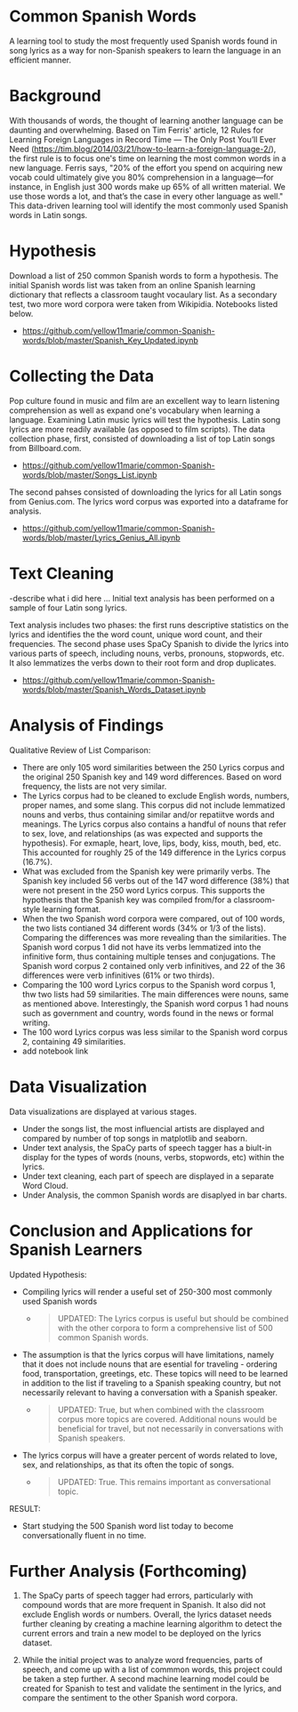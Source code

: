 # Common Spanish Words
A learning tool to study the most frequently used Spanish words found in song lyrics as a way for non-Spanish speakers to learn the language in an efficient manner.

# Background
With thousands of words, the thought of learning another language can be daunting and overwhelming. Based on Tim Ferris' article, 12 Rules for Learning Foreign Languages in Record Time — The Only Post You’ll Ever Need (https://tim.blog/2014/03/21/how-to-learn-a-foreign-language-2/), the first rule is to focus one's time on learning the most common words in a new language. Ferris says, "20% of the effort you spend on acquiring new vocab could ultimately give you 80% comprehension in a language—for instance, in English just 300 words make up 65% of all written material. We use those words a lot, and that’s the case in every other language as well." This data-driven learning tool will identify the most commonly used Spanish words in Latin songs.

# Hypothesis 
Download a list of 250 common Spanish words to form a hypothesis. The initial Spanish words list was taken from an online Spanish learning dictionary that reflects a classroom taught vocaulary list. As a secondary test, two more word corpora were taken from Wikipidia. Notebooks listed below.
- https://github.com/yellow11marie/common-Spanish-words/blob/master/Spanish_Key_Updated.ipynb

# Collecting the Data 
Pop culture found in music and film are an excellent way to learn listening comprehension as well as expand one's vocabulary when learning a language. Examining Latin music lyrics will test the hypothesis. Latin song lyrics are more readily available (as opposed to film scripts). The data collection phase, first, consisted of downloading a list of top Latin songs from Billboard.com. 
- https://github.com/yellow11marie/common-Spanish-words/blob/master/Songs_List.ipynb

The second pahses consisted of downloading the lyrics for all Latin songs from Genius.com. The lyrics word corpus was exported into a dataframe for analysis. 
- https://github.com/yellow11marie/common-Spanish-words/blob/master/Lyrics_Genius_All.ipynb

# Text Cleaning 
-describe what i did here ...
Initial text analysis has been performed on a sample of four Latin song lyrics. 

Text analysis includes two phases: the first runs descriptive statistics on the lyrics and identifies the the word count, unique word count, and their frequencies. The second phase uses SpaCy Spanish to divide the lyrics into various parts of speech, including nouns, verbs, pronouns, stopwords, etc. It also lemmatizes the verbs down to their root form and drop duplicates.
- https://github.com/yellow11marie/common-Spanish-words/blob/master/Spanish_Words_Dataset.ipynb 

# Analysis of Findings

Qualitative Review of List Comparison:
   - There are only 105 word similarities between the 250 Lyrics corpus and the original 250 Spanish key and 149 word differences. Based on word frequency, the lists are not very similar. 
   - The Lyrics corpus had to be cleaned to exclude English words, numbers, proper names, and some slang. This corpus did not include lemmatized nouns and verbs, thus containing similar and/or repatiitve words and meanings. The Lyrics corpus also contains a handful of nouns that refer to sex, love, and relationships (as was expected and supports the hypothesis). For exmaple, heart, love, lips, body, kiss, mouth, bed, etc. This accounted for roughly 25 of the 149 difference in the Lyrics corpus (16.7%).
   - What was excluded from the Spanish key were primarily verbs. The Spanish key included 56 verbs out of the 147 word difference (38%) that were not present in the 250 word Lyrics corpus. This supports the hypothesis that the Spanish key was compiled from/for a classroom-style learning format. 
   - When the two Spanish word corpora were compared, out of 100 words, the two lists contianed 34 different words (34% or 1/3 of the lists). Comparing the differences was more revealing than the similarities. The Spanish word corpus 1 did not have its verbs lemmatized into the infinitive form, thus containing multiple tenses and conjugations. The Spanish word corpus 2 contained only verb infinitives, and 22 of the 36 differences were verb infinitives (61% or two thirds). 
   - Comparing the 100 word Lyrics corpus to the Spanish word corpus 1, thw two lists had 59 similarities. The main differences were nouns, same as mentioned above. Interestingly, the Spanish word corpus 1 had nouns such as government and country, words found in the news or formal writing. 
   - The 100 word Lyrics corpus was less similar to the Spanish word corpus 2, containing 49 similarities. 
- add notebook link

# Data Visualization
Data visualizations are displayed at various stages. 
- Under the songs list, the most influencial artists are displayed and compared by number of top songs in matplotlib and seaborn.
- Under text analysis, the SpaCy parts of speech tagger has a biult-in display for the types of words (nouns, verbs, stopwords, etc) within the lyrics. 
- Under text cleaning, each part of speech are displayed in a separate Word Cloud.
- Under Analysis, the common Spanish words are disaplyed in bar charts. 

# Conclusion and Applications for Spanish Learners
Updated Hypothesis:
- Compiling lyrics will render a useful set of 250-300 most commonly used Spanish words 
    - >UPDATED: The Lyrics corpus is useful but should be combined with the other corpora to form a comprehensive list of 500 common Spanish words. 
- The assumption is that the lyrics corpus will have limitations, namely that it does not include nouns that are esential for traveling - ordering food, transportation, greetings, etc. These topics will need to be learned in addition to the list if traveling to a Spanish speaking country, but not necessarily relevant to having a conversation with a Spanish speaker. 
    - >UPDATED: True, but when combined with the classroom corpus more topics are covered. Additional nouns would be beneficial for travel, but not necessarily in conversations with Spanish speakers.
- The lyrics corpus will have a greater percent of words related to love, sex, and relationships, as that its often the topic of songs. 
    - >UPDATED: True. This remains important as conversational topic. 
    
RESULT:
- Start studying the 500 Spanish word list today to become conversationally fluent in no time.

# Further Analysis (Forthcoming)
1. The SpaCy parts of speech tagger had errors, particularly with compound words that are more frequent in Spanish. It also did not exclude English words or numbers. Overall, the lyrics dataset needs further cleaning by creating a machine learning algorithm to detect the current errors and train a new model to be deployed on the lyrics dataset. 

2. While the initial project was to analyze word frequencies, parts of speech, and come up with a list of commmon words, this project could be taken a step further. A second machine learning model could be created for Spanish to test and validate the sentiment in the lyrics, and compare the sentiment to the other Spanish word corpora. 

